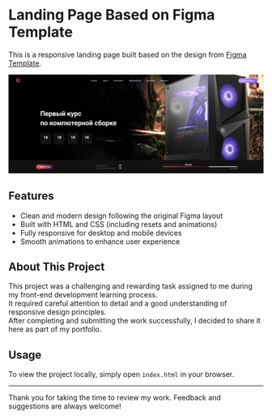 # Landing Page Based on Figma Template

This is a responsive landing page built based on the design from [Figma Template](https://www.figma.com/design/p37dnws5wHX7C2GeyNv8jO/Templates--18.-More-on-Figma.info--Copy-?node-id=10091-4&t=bBNlmbmm0GtP8gkt-0).

![Preview](preview.png)

## Features

- Clean and modern design following the original Figma layout  
- Built with HTML and CSS (including resets and animations)  
- Fully responsive for desktop and mobile devices  
- Smooth animations to enhance user experience  

## About This Project

This project was a challenging and rewarding task assigned to me during my front-end development learning process.  
It required careful attention to detail and a good understanding of responsive design principles.  
After completing and submitting the work successfully, I decided to share it here as part of my portfolio.

## Usage

To view the project locally, simply open `index.html` in your browser.

---

Thank you for taking the time to review my work. Feedback and suggestions are always welcome!
